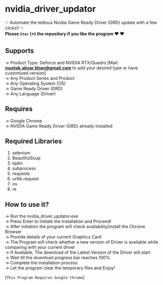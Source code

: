 # nvidia_driver_updator
✨ Automate the tedious Nvidia Game Ready Driver (GRD) update with a few clicks!! ✨ </br>
<b>Please `Star` (⭐) the repository if you like the program &#9829; &#9829; </b>

## Supports
-> Product Type: Geforce and NVIDIA RTX/Quadro [Mail: <b>mustak.absar.khan@gmail.com</b> to add your desired type or have customized version]</br>
-> Any Product Series and Product </br>
-> Any Operating System (OS)</br>
-> Game Ready Driver (GRD)</br>
-> Any Language (Driver)</br>

## Requires
-> Google Chrome </br>
-> NVIDIA Game Ready Driver (GRD) already Installed</br>

## Required Libraries
1. selenium
2. BeautifulSoup
3. tqdm
4. subprocess
5. requests
6. urllib.request
7. os
8. re

## How to use it?
-> Run the nvidia_driver_updator.exe </br>
-> Press Enter to Initiate the Installation and Proceed! </br>
-> After initiation the program will check availability/install the Chrome Browser</br>
-> Provide details of your current Graphics Card</br>
-> The Program will check whether a new version of Driver is available while comparing with your current driver</br>
-> If Available, The download of the Latest Version of the Driver will start</br>
-> Wait till the download progress bar reaches 100% </br>
-> Complete the installation process </br>
-> Let the program clear the temporary files and Enjoy! </br>

[`This Program Requires Google Chrome`]
